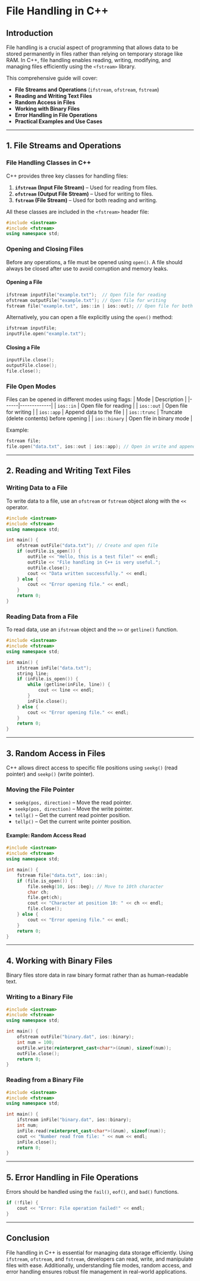 # File Handling in C++

## Introduction

File handling is a crucial aspect of programming that allows data to be stored permanently in files rather than relying on temporary storage like RAM. In C++, file handling enables reading, writing, modifying, and managing files efficiently using the `<fstream>` library.

This comprehensive guide will cover:

- **File Streams and Operations** (`ifstream`, `ofstream`, `fstream`)
- **Reading and Writing Text Files**
- **Random Access in Files**
- **Working with Binary Files**
- **Error Handling in File Operations**
- **Practical Examples and Use Cases**

---

## 1. File Streams and Operations

### File Handling Classes in C++

C++ provides three key classes for handling files:

1. **`ifstream` (Input File Stream)** – Used for reading from files.
2. **`ofstream` (Output File Stream)** – Used for writing to files.
3. **`fstream` (File Stream)** – Used for both reading and writing.

All these classes are included in the `<fstream>` header file:

```cpp
#include <iostream>
#include <fstream>
using namespace std;
```

### Opening and Closing Files

Before any operations, a file must be opened using `open()`. A file should always be closed after use to avoid corruption and memory leaks.

#### Opening a File

```cpp
ifstream inputFile("example.txt");  // Open file for reading
ofstream outputFile("example.txt"); // Open file for writing
fstream file("example.txt", ios::in | ios::out); // Open file for both reading and writing
```

Alternatively, you can open a file explicitly using the `open()` method:

```cpp
ifstream inputFile;
inputFile.open("example.txt");
```

#### Closing a File

```cpp
inputFile.close();
outputFile.close();
file.close();
```

### File Open Modes

Files can be opened in different modes using flags:
| Mode | Description |
|------|-------------|
| `ios::in` | Open file for reading |
| `ios::out` | Open file for writing |
| `ios::app` | Append data to the file |
| `ios::trunc` | Truncate (delete contents) before opening |
| `ios::binary` | Open file in binary mode |

Example:

```cpp
fstream file;
file.open("data.txt", ios::out | ios::app); // Open in write and append mode
```

---

## 2. Reading and Writing Text Files

### Writing Data to a File

To write data to a file, use an `ofstream` or `fstream` object along with the `<<` operator.

```cpp
#include <iostream>
#include <fstream>
using namespace std;

int main() {
    ofstream outFile("data.txt"); // Create and open file
    if (outFile.is_open()) {
        outFile << "Hello, this is a test file!" << endl;
        outFile << "File handling in C++ is very useful.";
        outFile.close();
        cout << "Data written successfully." << endl;
    } else {
        cout << "Error opening file." << endl;
    }
    return 0;
}
```

### Reading Data from a File

To read data, use an `ifstream` object and the `>>` or `getline()` function.

```cpp
#include <iostream>
#include <fstream>
using namespace std;

int main() {
    ifstream inFile("data.txt");
    string line;
    if (inFile.is_open()) {
        while (getline(inFile, line)) {
            cout << line << endl;
        }
        inFile.close();
    } else {
        cout << "Error opening file." << endl;
    }
    return 0;
}
```

---

## 3. Random Access in Files

C++ allows direct access to specific file positions using `seekg()` (read pointer) and `seekp()` (write pointer).

### Moving the File Pointer

- `seekg(pos, direction)` – Move the read pointer.
- `seekp(pos, direction)` – Move the write pointer.
- `tellg()` – Get the current read pointer position.
- `tellp()` – Get the current write pointer position.

#### Example: Random Access Read

```cpp
#include <iostream>
#include <fstream>
using namespace std;

int main() {
    fstream file("data.txt", ios::in);
    if (file.is_open()) {
        file.seekg(10, ios::beg); // Move to 10th character
        char ch;
        file.get(ch);
        cout << "Character at position 10: " << ch << endl;
        file.close();
    } else {
        cout << "Error opening file." << endl;
    }
    return 0;
}
```

---

## 4. Working with Binary Files

Binary files store data in raw binary format rather than as human-readable text.

### Writing to a Binary File

```cpp
#include <iostream>
#include <fstream>
using namespace std;

int main() {
    ofstream outFile("binary.dat", ios::binary);
    int num = 100;
    outFile.write(reinterpret_cast<char*>(&num), sizeof(num));
    outFile.close();
    return 0;
}
```

### Reading from a Binary File

```cpp
#include <iostream>
#include <fstream>
using namespace std;

int main() {
    ifstream inFile("binary.dat", ios::binary);
    int num;
    inFile.read(reinterpret_cast<char*>(&num), sizeof(num));
    cout << "Number read from file: " << num << endl;
    inFile.close();
    return 0;
}
```

---

## 5. Error Handling in File Operations

Errors should be handled using the `fail()`, `eof()`, and `bad()` functions.

```cpp
if (!file) {
    cout << "Error: File operation failed!" << endl;
}
```

---

## Conclusion

File handling in C++ is essential for managing data storage efficiently. Using `ifstream`, `ofstream`, and `fstream`, developers can read, write, and manipulate files with ease. Additionally, understanding file modes, random access, and error handling ensures robust file management in real-world applications.
